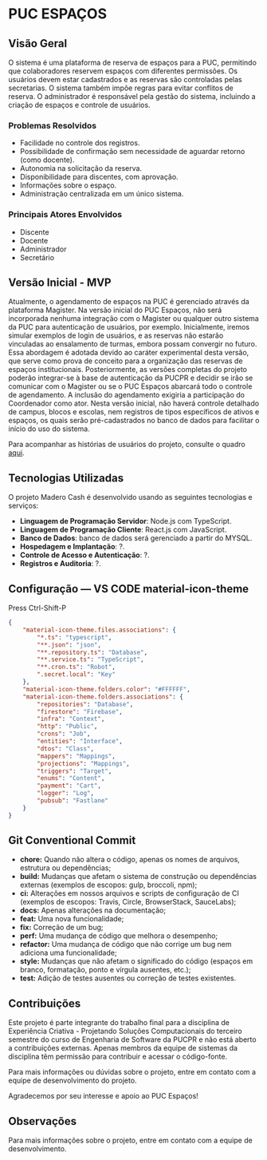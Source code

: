 # PUC ESPAÇOS

## Visão Geral

O sistema é uma plataforma de reserva de espaços para a PUC, permitindo que colaboradores reservem espaços com diferentes permissões. Os usuários devem estar cadastrados e as reservas são controladas pelas secretarias. O sistema também impõe regras para evitar conflitos de reserva. O administrador é responsável pela gestão do sistema, incluindo a criação de espaços e controle de usuários.

### Problemas Resolvidos

- Facilidade no controle dos registros.
- Possibilidade de confirmação sem necessidade de aguardar retorno (como docente).
- Autonomia na solicitação da reserva.
- Disponibilidade para discentes, com aprovação.
- Informações sobre o espaço.
- Administração centralizada em um único sistema.

### Principais Atores Envolvidos

- Discente
- Docente
- Administrador
- Secretário

## Versão Inicial - MVP

Atualmente, o agendamento de espaços na PUC é gerenciado através da plataforma Magister. Na versão inicial do PUC Espaços, não será incorporada nenhuma integração com o Magister ou qualquer outro sistema da PUC para autenticação de usuários, por exemplo. Inicialmente, iremos simular exemplos de login de usuários, e as reservas não estarão vinculadas ao ensalamento de turmas, embora possam convergir no futuro. Essa abordagem é adotada devido ao caráter experimental desta versão, que serve como prova de conceito para a organização das reservas de espaços institucionais. Posteriormente, as versões completas do projeto poderão integrar-se à base de autenticação da PUCPR e decidir se irão se comunicar com o Magister ou se o PUC Espaços abarcará todo o controle de agendamento. A inclusão do agendamento exigiria a participação do Coordenador como ator. Nesta versão inicial, não haverá controle detalhado de campus, blocos e escolas, nem registros de tipos específicos de ativos e espaços, os quais serão pré-cadastrados no banco de dados para facilitar o início do uso do sistema.

Para acompanhar as histórias de usuários do projeto, consulte o quadro [aqui](https://trello.com/b/qXTuOJSh/puc-espa%C3%A7os).

## Tecnologias Utilizadas

O projeto Madero Cash é desenvolvido usando as seguintes tecnologias e serviços:

- **Linguagem de Programação Servidor**: Node.js com TypeScript.
- **Linguagem de Programação Cliente**: React.js com JavaScript.
- **Banco de Dados**: banco de dados será gerenciado a partir do MYSQL.
- **Hospedagem e Implantação**: ?.
- **Controle de Acesso e Autenticação**: ?.
- **Registros e Auditoria**: ?.


## Configuração — VS CODE material-icon-theme

Press Ctrl-Shift-P

```json
{
    "material-icon-theme.files.associations": {
        "*.ts": "typescript",
        "**.json": "json",
        "**.repository.ts": "Database",
        "**.service.ts": "TypeScript",
        "**.cron.ts": "Robot",
        ".secret.local": "Key"
    },
    "material-icon-theme.folders.color": "#FFFFFF",
    "material-icon-theme.folders.associations": {
        "repositories": "Database",
        "firestore": "Firebase",
        "infra": "Context",
        "http": "Public",
        "crons": "Job",
        "entities": "Interface",
        "dtos": "Class",
        "mappers": "Mappings",
        "projections": "Mappings",
        "triggers": "Target",
        "enums": "Content",
        "payment": "Cart",
        "logger": "Log",
        "pubsub": "Fastlane"
    }
}
```

## Git Conventional Commit

- **chore:** Quando não altera o código, apenas os nomes de arquivos, estrutura ou dependências;
- **build:** Mudanças que afetam o sistema de construção ou dependências externas (exemplos de escopos: gulp, broccoli, npm);
- **ci:** Alterações em nossos arquivos e scripts de configuração de CI (exemplos de escopos: Travis, Circle, BrowserStack, SauceLabs);
- **docs:** Apenas alterações na documentação;
- **feat:** Uma nova funcionalidade;
- **fix:** Correção de um bug;
- **perf:** Uma mudança de código que melhora o desempenho;
- **refactor:** Uma mudança de código que não corrige um bug nem adiciona uma funcionalidade;
- **style:** Mudanças que não afetam o significado do código (espaços em branco, formatação, ponto e vírgula ausentes, etc.);
- **test:** Adição de testes ausentes ou correção de testes existentes.

## Contribuições

Este projeto é parte integrante do trabalho final para a disciplina de Experiência Criativa - Projetando Soluções Computacionais do terceiro semestre do curso de Engenharia de Software da PUCPR e não está aberto a contribuições externas. Apenas membros da equipe de sistemas da disciplina têm permissão para contribuir e acessar o código-fonte.

Para mais informações ou dúvidas sobre o projeto, entre em contato com a equipe de desenvolvimento do projeto.

Agradecemos por seu interesse e apoio ao PUC Espaços!


## Observações

Para mais informações sobre o projeto, entre em contato com a equipe de desenvolvimento.